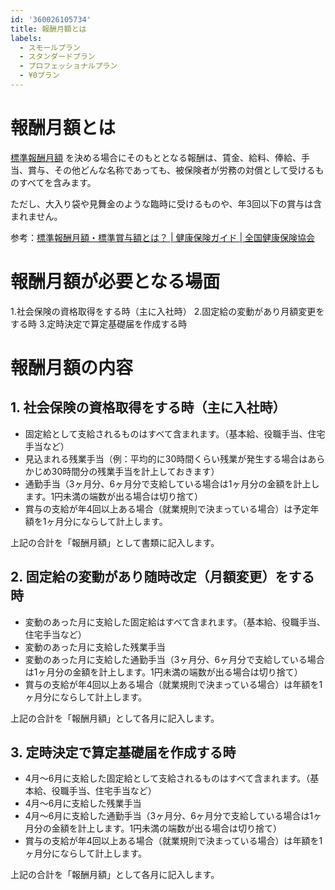 ```yaml
---
id: '360026105734'
title: 報酬月額とは
labels:
  - スモールプラン
  - スタンダードプラン
  - プロフェッショナルプラン
  - ¥0プラン
---
```

# 報酬月額とは

[標準報酬月額](https://knowledge.smarthr.jp/hc/ja/articles/360026266613) を決める場合にそのもととなる報酬は、賃金、給料、俸給、手当、賞与、その他どんな名称であっても、被保険者が労務の対償として受けるものすべてを含みます。

ただし、大入り袋や見舞金のような臨時に受けるものや、年3回以下の賞与は含まれません。

参考：[標準報酬月額・標準賞与額とは？ | 健康保険ガイド | 全国健康保険協会](https://www.kyoukaikenpo.or.jp/g3/cat320/sb3160/sbb3165/1962-231)

# 報酬月額が必要となる場面

1.社会保険の資格取得をする時（主に入社時）
2.固定給の変動があり月額変更をする時
3.定時決定で算定基礎届を作成する時

# 報酬月額の内容

## 1\. 社会保険の資格取得をする時（主に入社時）

- 固定給として支給されるものはすべて含まれます。（基本給、役職手当、住宅手当など）
- 見込まれる残業手当（例：平均的に30時間くらい残業が発生する場合はあらかじめ30時間分の残業手当を計上しておきます）
- 通勤手当（3ヶ月分、6ヶ月分で支給している場合は1ヶ月分の金額を計上します。1円未満の端数が出る場合は切り捨て）
- 賞与の支給が年4回以上ある場合（就業規則で決まっている場合）は予定年額を1ヶ月分にならして計上します。

上記の合計を「報酬月額」として書類に記入します。

## 2\. 固定給の変動があり随時改定（月額変更）をする時

- 変動のあった月に支給した固定給はすべて含まれます。（基本給、役職手当、住宅手当など）
- 変動のあった月に支給した残業手当
- 変動のあった月に支給した通勤手当（3ヶ月分、6ヶ月分で支給している場合は1ヶ月分の金額を計上します。1円未満の端数が出る場合は切り捨て）
- 賞与の支給が年4回以上ある場合（就業規則で決まっている場合）は年額を1ヶ月分にならして計上します。

上記の合計を「報酬月額」として各月に記入します。

## 3\. 定時決定で算定基礎届を作成する時

- 4月〜6月に支給した固定給として支給されるものはすべて含まれます。（基本給、役職手当、住宅手当など）
- 4月〜6月に支給した残業手当
- 4月〜6月に支給した通勤手当（3ヶ月分、6ヶ月分で支給している場合は1ヶ月分の金額を計上します。1円未満の端数が出る場合は切り捨て）
- 賞与の支給が年4回以上ある場合（就業規則で決まっている場合）は年額を1ヶ月分にならして計上します。

上記の合計を「報酬月額」として各月に記入します。
